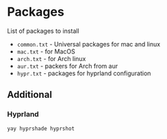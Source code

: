 # Packages

List of packages to install

* `common.txt` - Universal packages for mac and linux
* `mac.txt` - for MacOS
* `arch.txt` - for Arch linux
* `aur.txt` - packers for Arch from aur
* `hypr.txt` - packages for hyprland configuration

## Additional

### Hyprland

```sh
yay hyprshade hyprshot
```